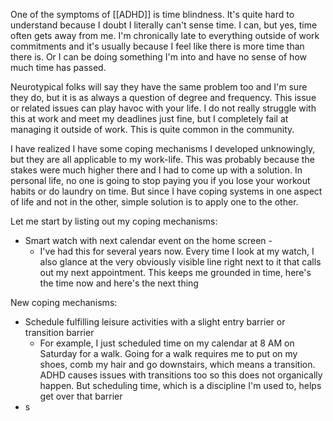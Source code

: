 One of the symptoms of [[ADHD]] is time blindness. It's quite hard to understand because I doubt I literally can't sense time. I can, but yes, time often gets away from me. I'm chronically late to everything outside of work commitments and it's usually because I feel like there is more time than there is. Or I can be doing something I'm into and have no sense of how much time has passed.

Neurotypical folks will say they have the same problem too and I'm sure they do, but it is as always a question of degree and frequency. This issue or related issues can play havoc with your life. I do not really struggle with this at work and meet my deadlines just fine, but I completely fail at managing it outside of work. This is quite common in the community.

I have realized I have some coping mechanisms I developed unknowingly, but they are all applicable to my work-life. This was probably because the stakes were much higher there and I had to come up with a solution. In personal life, no one is going to stop paying you if you lose your workout habits or do laundry on time. But since I have coping systems in one aspect of life and not in the other, simple solution is to apply one to the other.

Let me start by listing out my coping mechanisms:

- Smart watch with next calendar event on the home screen - 
	- I've had this for several years now. Every time I look at my watch, I also glance at the very obviously visible line right next to it that calls out my next appointment. This keeps me grounded in time, here's the time now and here's the next thing

New coping mechanisms:

- Schedule fulfilling leisure activities with a slight entry barrier or transition barrier
	- For example, I just scheduled time on my calendar at 8 AM on Saturday for a walk. Going for a walk requires me to put on my shoes, comb my hair and go downstairs, which means a transition. ADHD causes issues with transitions too so this does not organically happen. But scheduling time, which is a discipline I'm used to, helps get over that barrier
- s